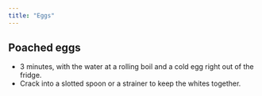 ```yaml
---
title: "Eggs"
---
```


## Poached eggs

- 3 minutes, with the water at a rolling boil and a cold egg right out of the fridge.
- Crack into a slotted spoon or a strainer to keep the whites together.

